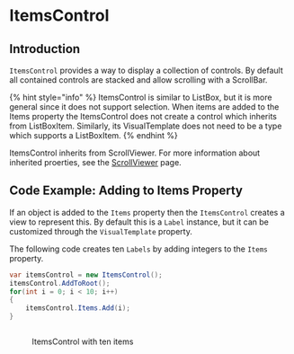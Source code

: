 # ItemsControl

## Introduction

`ItemsControl` provides a way to display a collection of controls. By default all contained controls are stacked and allow scrolling with a ScrollBar.

{% hint style="info" %}
ItemsControl is similar to ListBox, but it is more general since it does not support selection. When items are added to the Items property the ItemsControl does not create a control which inherits from ListBoxItem. Similarly, its VisualTemplate does not need to be a type which supports a ListBoxItem.
{% endhint %}

ItemsControl inherits from ScrollViewer. For more information about inherited proerties, see the [ScrollViewer](scrollviewer/) page.

## Code Example: Adding to Items Property

If an object is added to the `Items` property then the `ItemsControl` creates a view to represent this. By default this is a `Label` instance, but it can be customized through the `VisualTemplate` property.

The following code creates ten `Labels` by adding integers to the `Items` property.

```csharp
var itemsControl = new ItemsControl();
itemsControl.AddToRoot();
for(int i = 0; i < 10; i++)
{
    itemsControl.Items.Add(i);
}
```

<figure><img src="../../../../.gitbook/assets/19_05 28 54.png" alt=""><figcaption><p>ItemsControl with ten items</p></figcaption></figure>
